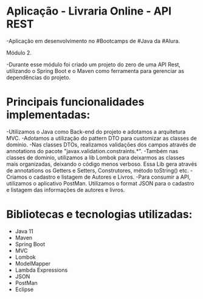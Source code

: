 # Aplicação - Livraria Online - API REST


-Aplicação em desenvolvimento no #Bootcamps de #Java da #Alura.

Módulo 2.

-Durante esse módulo foi criado um projeto do zero de uma API Rest, utilizando o Spring Boot e o Maven como ferramenta para gerenciar as dependências do projeto.

# Principais funcionalidades implementadas:

-Utilizamos o Java como Back-end do projeto e adotamos a arquitetura MVC. 
-Adotamos a utilização do pattern DTO para customizar as classes de domínio.
-Nas classes DTOs, realizamos validações dos campos através de annotations do pacote "javax.validation.constraints.*".
-Também nas classes de domínio, utilizamos a lib Lombok para deixarmos as classes mais organizadas, deixando o código menos verboso. Essa Lib gera através de 
annotations os Getters e Setters, Construtores, método toString() etc.
-Criamos o cadastro e listagem de Autores e Livros.
-Para consumir a API, utilizamos o aplicativo PostMan. Utilizamos o format JSON para o cadastro e listagem das informações de autores e livros.


# Bibliotecas e tecnologias utilizadas:

- Java 11
- Maven
- Spring Boot 
- MVC
- Lombok
- ModelMapper
- Lambda Expressions
- JSON
- PostMan
- Eclipse
